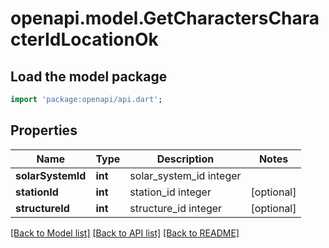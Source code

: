 # openapi.model.GetCharactersCharacterIdLocationOk

## Load the model package
```dart
import 'package:openapi/api.dart';
```

## Properties
Name | Type | Description | Notes
------------ | ------------- | ------------- | -------------
**solarSystemId** | **int** | solar_system_id integer | 
**stationId** | **int** | station_id integer | [optional] 
**structureId** | **int** | structure_id integer | [optional] 

[[Back to Model list]](../README.md#documentation-for-models) [[Back to API list]](../README.md#documentation-for-api-endpoints) [[Back to README]](../README.md)


